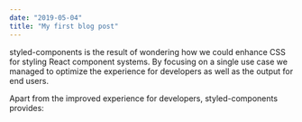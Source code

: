 ```yaml
---
date: "2019-05-04"
title: "My first blog post"
---
```


styled-components is the result of wondering how we could enhance CSS for styling React component systems. By focusing on a single use case we managed to optimize the experience for developers as well as the output for end users.

Apart from the improved experience for developers, styled-components provides:
